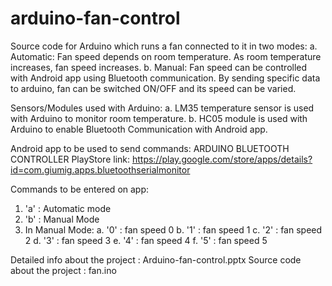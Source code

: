 # arduino-fan-control

Source code for Arduino which runs a fan connected to it in two modes:
a. Automatic: Fan speed depends on room temperature. As room temperature increases, fan speed increases.
b. Manual: Fan speed can be controlled with Android app using Bluetooth communication. By sending specific data to arduino, fan can be switched ON/OFF and its speed can be varied.

Sensors/Modules used with Arduino:
a. LM35 temperature sensor is used with Arduino to monitor room temperature.
b. HC05 module is used with Arduino to enable Bluetooth Communication with Android app.

Android app to be used to send commands: ARDUINO BLUETOOTH CONTROLLER 
PlayStore link: https://play.google.com/store/apps/details?id=com.giumig.apps.bluetoothserialmonitor

Commands to be entered on app:
1. 'a' : Automatic mode
2. 'b' : Manual Mode
3.  In Manual Mode:
a.  '0' : fan speed 0
b.  '1' : fan speed 1
c.  '2' : fan speed 2
d.  '3' : fan speed 3
e.  '4' : fan speed 4
f.  '5' : fan speed 5

Detailed info about the project  : Arduino-fan-control.pptx
Source code about the project    : fan.ino  


